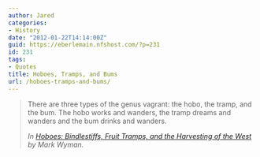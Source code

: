 ```yaml
---
author: Jared
categories:
- History
date: "2012-01-22T14:14:00Z"
guid: https://eberlemain.nfshost.com/?p=231
id: 231
tags:
- Quotes
title: Hoboes, Tramps, and Bums
url: /hoboes-tramps-and-bums/
---
```

<!-- wp:quote -->
<blockquote class="wp-block-quote"><p>There are three types of the genus vagrant: the hobo, the tramp, and the bum. The hobo works and wanders, the tramp dreams and wanders and the bum drinks and wanders.</p><cite>In <a href="http://books.google.com/books/about/Hoboes.html?id=Yt24EKAynCIC"><em>Hoboes: Bindlestiffs, Fruit Tramps, and the Harvesting of the West</em></a> by Mark Wyman.</cite></blockquote>
<!-- /wp:quote -->